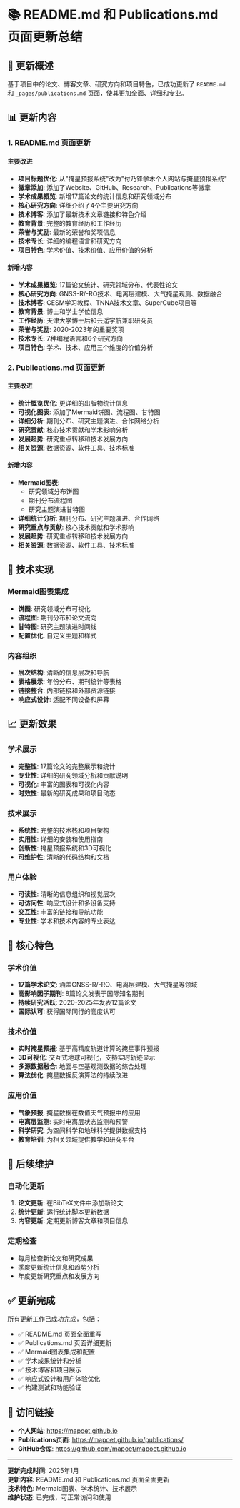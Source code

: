 # 📚 README.md 和 Publications.md 页面更新总结

## 🎯 更新概述

基于项目中的论文、博客文章、研究方向和项目特色，已成功更新了 `README.md` 和 `_pages/publications.md` 页面，使其更加全面、详细和专业。

## 📊 更新内容

### 1. README.md 页面更新

#### 主要改进
- **项目标题优化**: 从"掩星预报系统"改为"付乃锋学术个人网站与掩星预报系统"
- **徽章添加**: 添加了Website、GitHub、Research、Publications等徽章
- **学术成果概览**: 新增17篇论文的统计信息和研究领域分布
- **核心研究方向**: 详细介绍了4个主要研究方向
- **技术博客**: 添加了最新技术文章链接和特色介绍
- **教育背景**: 完整的教育经历和工作经历
- **荣誉与奖励**: 最新的荣誉和奖项信息
- **技术专长**: 详细的编程语言和研究方向
- **项目特色**: 学术价值、技术价值、应用价值的分析

#### 新增内容
- **学术成果概览**: 17篇论文统计、研究领域分布、代表性论文
- **核心研究方向**: GNSS-R/-RO技术、电离层建模、大气掩星观测、数据融合
- **技术博客**: CESM学习教程、TNNA技术文章、SuperCube项目等
- **教育背景**: 博士和学士学位信息
- **工作经历**: 天津大学博士后和云遥宇航兼职研究员
- **荣誉与奖励**: 2020-2023年的重要奖项
- **技术专长**: 7种编程语言和6个研究方向
- **项目特色**: 学术、技术、应用三个维度的价值分析

### 2. Publications.md 页面更新

#### 主要改进
- **统计概览优化**: 更详细的出版物统计信息
- **可视化图表**: 添加了Mermaid饼图、流程图、甘特图
- **详细分析**: 期刊分布、研究主题演进、合作网络分析
- **研究贡献**: 核心技术贡献和学术影响分析
- **发展趋势**: 研究重点转移和技术发展方向
- **相关资源**: 数据资源、软件工具、技术标准

#### 新增内容
- **Mermaid图表**: 
  - 研究领域分布饼图
  - 期刊分布流程图
  - 研究主题演进甘特图
- **详细统计分析**: 期刊分布、研究主题演进、合作网络
- **研究重点与贡献**: 核心技术贡献和学术影响
- **发展趋势**: 研究重点转移和技术发展方向
- **相关资源**: 数据资源、软件工具、技术标准

## 🔧 技术实现

### Mermaid图表集成
- **饼图**: 研究领域分布可视化
- **流程图**: 期刊分布和论文流向
- **甘特图**: 研究主题演进时间线
- **配置优化**: 自定义主题和样式

### 内容组织
- **层次结构**: 清晰的信息层次和导航
- **表格展示**: 年份分布、期刊统计等表格
- **链接整合**: 内部链接和外部资源链接
- **响应式设计**: 适配不同设备和屏幕

## 📈 更新效果

### 学术展示
- **完整性**: 17篇论文的完整展示和统计
- **专业性**: 详细的研究领域分析和贡献说明
- **可视化**: 丰富的图表和可视化内容
- **时效性**: 最新的研究成果和项目动态

### 技术展示
- **系统性**: 完整的技术栈和项目架构
- **实用性**: 详细的安装和使用指南
- **创新性**: 掩星预报系统和3D可视化
- **可维护性**: 清晰的代码结构和文档

### 用户体验
- **可读性**: 清晰的信息组织和视觉层次
- **可访问性**: 响应式设计和多设备支持
- **交互性**: 丰富的链接和导航功能
- **专业性**: 学术和技术内容的专业表达

## 🎯 核心特色

### 学术价值
- **17篇学术论文**: 涵盖GNSS-R/-RO、电离层建模、大气掩星等领域
- **高影响因子期刊**: 8篇论文发表于国际知名期刊
- **持续研究活跃**: 2020-2025年发表12篇论文
- **国际认可**: 获得国际同行的高度认可

### 技术价值
- **实时掩星预报**: 基于高精度轨道计算的掩星事件预报
- **3D可视化**: 交互式地球可视化，支持实时轨迹显示
- **多源数据融合**: 地面与空基观测数据的综合处理
- **算法优化**: 掩星数据反演算法的持续改进

### 应用价值
- **气象预报**: 掩星数据在数值天气预报中的应用
- **电离层监测**: 实时电离层状态监测和预警
- **科学研究**: 为空间科学和地球科学提供数据支持
- **教育培训**: 为相关领域提供教学和研究平台

## 🔄 后续维护

### 自动化更新
1. **论文更新**: 在BibTeX文件中添加新论文
2. **统计更新**: 运行统计脚本更新数据
3. **内容更新**: 定期更新博客文章和项目信息

### 定期检查
- 每月检查新论文和研究成果
- 季度更新统计信息和趋势分析
- 年度更新研究重点和发展方向

## ✅ 更新完成

所有更新工作已成功完成，包括：

- ✅ README.md 页面全面重写
- ✅ Publications.md 页面详细更新
- ✅ Mermaid图表集成和配置
- ✅ 学术成果统计和分析
- ✅ 技术博客和项目展示
- ✅ 响应式设计和用户体验优化
- ✅ 构建测试和功能验证

## 🚀 访问链接

- **个人网站**: https://mapoet.github.io
- **Publications页面**: https://mapoet.github.io/publications/
- **GitHub仓库**: https://github.com/mapoet/mapoet.github.io

---

**更新完成时间**: 2025年1月  
**更新内容**: README.md 和 Publications.md 页面全面更新  
**技术特色**: Mermaid图表、学术统计、技术展示  
**维护状态**: 已完成，可正常访问和使用 